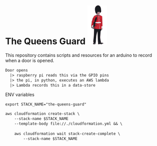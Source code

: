 # The Queens Guard ![](./guard.png)

This repository contains scripts and resources for an arduino to record when a door is opened.

```
Door opens
  |> raspberry pi reads this via the GPIO pins
  |> the pi, in python, executes an AWS lambda
  |> Lambda records this in a data-store
```

ENV variables
```
export STACK_NAME="the-queens-guard"
```

```
aws cloudformation create-stack \
    --stack-name $STACK_NAME
    --template-body file://./cloudformation.yml && \

    aws cloudformation wait stack-create-complete \
        --stack-name $STACK_NAME
```
